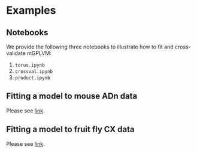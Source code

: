 # Examples

## Notebooks

We provide the following three notebooks to illustrate how to fit and cross-validate mGPLVM:

1.  `torus.ipynb`
2.  `crossval.ipynb`
3.  `product.ipynb`

## Fitting a model to mouse ADn data

Please see [link](mouse/).

## Fitting a model to fruit fly CX data

Please see [link](fly/).
